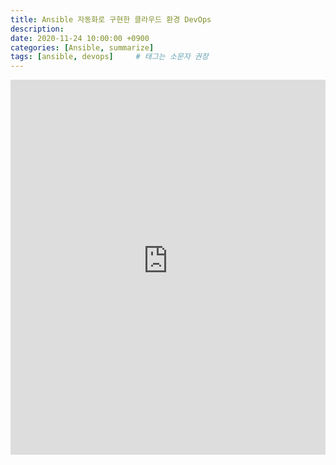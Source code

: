 ```yaml
---
title: Ansible 자동화로 구현한 클라우드 환경 DevOps
description: 
date: 2020-11-24 10:00:00 +0900
categories: [Ansible, summarize]
tags: [ansible, devops]     # 태그는 소문자 권장
---
```


 <iframe src="https://rightful-height-63a.notion.site/ebd/de1fc9501f0440e3ab256dab8563e2b1" width="100%" height="600" frameborder="0" allowfullscreen />